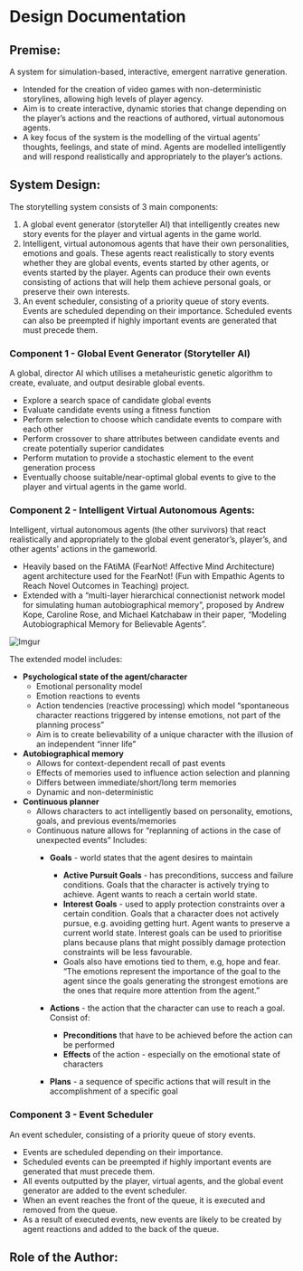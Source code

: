 #  Design Documentation

## Premise:
A system for simulation-based, interactive, emergent narrative generation.
- Intended for the creation of video games with non-deterministic storylines, allowing high levels of player agency.
- Aim is to create interactive, dynamic stories that change depending on the player’s actions and the reactions of authored, virtual autonomous agents.
- A key focus of the system is the modelling of the virtual agents’ thoughts, feelings, and state of mind. Agents are modelled intelligently and will respond realistically and appropriately to the player’s actions.

## System Design:
The storytelling system consists of 3 main components:
1. A global event generator (storyteller AI) that intelligently creates new story events for the player and virtual agents in the game world.
2. Intelligent, virtual autonomous agents that have their own personalities, emotions and goals. These agents react realistically to story events whether they are global events, events started by other agents, or events started by the player. Agents can produce their own events consisting of actions that will help them achieve personal goals, or preserve their own interests.
3. An event scheduler, consisting of a priority queue of story events. Events are scheduled depending on their importance. Scheduled events can also be preempted if highly important events are generated that must precede them.

### Component 1 - Global Event Generator (Storyteller AI)
A global, director AI which utilises a metaheuristic genetic algorithm to create, evaluate, and output desirable global events.
- Explore a search space of candidate global events
- Evaluate candidate events using a fitness function
- Perform selection to choose which candidate events to compare with each other
- Perform crossover to share attributes between candidate events and create potentially superior candidates
- Perform mutation to provide a stochastic element to the event generation process
- Eventually choose suitable/near-optimal global events to give to the player and virtual agents in the game world.

### Component 2 - Intelligent Virtual Autonomous Agents:
Intelligent, virtual autonomous agents (the other survivors) that react realistically and appropriately to the global event generator’s, player’s, and other agents’ actions in the gameworld.
- Heavily based on the FAtiMA (FearNot! Affective Mind Architecture) agent architecture used for the FearNot! (Fun with Empathic Agents to Reach Novel Outcomes in Teaching) project.
- Extended with a “multi-layer hierarchical connectionist network model for simulating human autobiographical memory”, proposed by Andrew Kope, Caroline Rose, and Michael Katchabaw in their paper, “Modeling Autobiographical Memory for Believable Agents”.

![Imgur](https://i.imgur.com/Woj66q9.png)

The extended model includes:
- **Psychological state of the agent/character**
    - Emotional personality model
    - Emotion reactions to events
    - Action tendencies (reactive processing) which model “spontaneous character reactions triggered by intense emotions, not part of the planning process”
    - Aim is to create believability of a unique character with the illusion of an independent “inner life”
- **Autobiographical memory**
    - Allows for context-dependent recall of past events
    - Effects of memories used to influence action selection and planning
    - Differs between immediate/short/long term memories
    - Dynamic and non-deterministic
- **Continuous planner**
    - Allows characters to act intelligently based on personality, emotions, goals, and previous events/memories
    - Continuous nature allows for “replanning of actions in the case of unexpected events”
    Includes:
        - **Goals** - world states that the agent desires to maintain
            - **Active Pursuit Goals** - has preconditions, success and failure conditions. Goals that the character is actively trying to achieve. Agent wants to reach a certain world state.
            - **Interest Goals** - used to apply protection constraints over a certain condition. Goals that a character does not actively pursue, e.g. avoiding getting hurt. Agent wants to preserve a current world state. Interest goals can be used to prioritise plans because plans that might possibly damage protection constraints will be less favourable.
            - Goals also have emotions tied to them, e.g, hope and fear. “The emotions represent the importance of the goal to the agent since the goals generating the strongest emotions are the ones that require more attention from the agent.”

        - **Actions** - the action that the character can use to reach a goal. Consist of:
            - **Preconditions** that have to be achieved before the action can be performed
            - **Effects** of the action - especially on the emotional state of characters
                
        - **Plans** - a sequence of specific actions that will result in the accomplishment of a specific goal
            
### Component 3 - Event Scheduler
An event scheduler, consisting of a priority queue of story events. 
- Events are scheduled depending on their importance.
- Scheduled events can be preempted if highly important events are generated that must precede them.
- All events outputted by the player, virtual agents, and the global event generator are added to the event scheduler.
- When an event reaches the front of the queue, it is executed and removed from the queue.
- As a result of executed events, new events are likely to be created by agent reactions and added to the back of the queue.

## Role of the Author:

